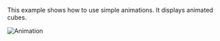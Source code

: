 This example shows how to use simple animations. It displays animated cubes.

![Animation](animation.png)
